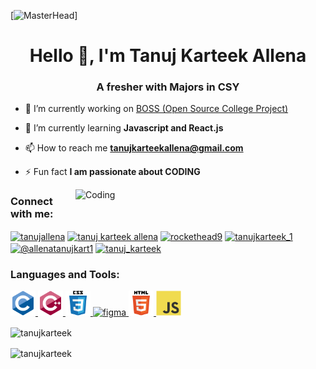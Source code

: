 [![MasterHead](https://78.media.tumblr.com/aa2ad65e21ad1c5dc386c3c7fa172db3/tumblr_old81jgcjH1veydt5o1_500.gif)]
<h1 align="center">Hello 👋, I'm Tanuj Karteek Allena</h1>
<h3 align="center">A fresher with Majors in CSY</h3>

- 🔭 I’m currently working on [BOSS (Open Source College Project)](https://www.boss-iiitk.co/)

- 🌱 I’m currently learning **Javascript and React.js**

- 📫 How to reach me **tanujkarteekallena@gmail.com**

- ⚡ Fun fact **I am passionate about CODING**
<img align="right" alt="Coding" width="400" src="https://miro.medium.com/max/1360/0*gqO3slLmGb4mUeje.gif">

<h3 align="left">Connect with me:</h3>
<p align="left">
<a href="https://twitter.com/tanujallena" target="blank"><img align="center" src="https://raw.githubusercontent.com/rahuldkjain/github-profile-readme-generator/master/src/images/icons/Social/twitter.svg" alt="tanujallena" height="30" width="40" /></a>
<a href="https://linkedin.com/in/tanuj karteek allena" target="blank"><img align="center" src="https://raw.githubusercontent.com/rahuldkjain/github-profile-readme-generator/master/src/images/icons/Social/linked-in-alt.svg" alt="tanuj karteek allena" height="30" width="40" /></a>
<a href="https://instagram.com/rockethead9" target="blank"><img align="center" src="https://raw.githubusercontent.com/rahuldkjain/github-profile-readme-generator/master/src/images/icons/Social/instagram.svg" alt="rockethead9" height="30" width="40" /></a>
<a href="https://www.codechef.com/users/tanujkarteek_1" target="blank"><img align="center" src="https://cdn.jsdelivr.net/npm/simple-icons@3.1.0/icons/codechef.svg" alt="tanujkarteek_1" height="30" width="40" /></a>
<a href="https://www.hackerrank.com/@allenatanujkart1" target="blank"><img align="center" src="https://raw.githubusercontent.com/rahuldkjain/github-profile-readme-generator/master/src/images/icons/Social/hackerrank.svg" alt="@allenatanujkart1" height="30" width="40" /></a>
<a href="https://codeforces.com/profile/tanuj_karteek" target="blank"><img align="center" src="https://raw.githubusercontent.com/rahuldkjain/github-profile-readme-generator/master/src/images/icons/Social/codeforces.svg" alt="tanuj_karteek" height="30" width="40" /></a>
</p>

<h3 align="left">Languages and Tools:</h3>
<p align="left"> <a href="https://www.cprogramming.com/" target="_blank" rel="noreferrer"> <img src="https://raw.githubusercontent.com/devicons/devicon/master/icons/c/c-original.svg" alt="c" width="40" height="40"/> </a> <a href="https://www.w3schools.com/cpp/" target="_blank" rel="noreferrer"> <img src="https://raw.githubusercontent.com/devicons/devicon/master/icons/cplusplus/cplusplus-original.svg" alt="cplusplus" width="40" height="40"/> </a> <a href="https://www.w3schools.com/css/" target="_blank" rel="noreferrer"> <img src="https://raw.githubusercontent.com/devicons/devicon/master/icons/css3/css3-original-wordmark.svg" alt="css3" width="40" height="40"/> </a> <a href="https://www.figma.com/" target="_blank" rel="noreferrer"> <img src="https://www.vectorlogo.zone/logos/figma/figma-icon.svg" alt="figma" width="40" height="40"/> </a> <a href="https://www.w3.org/html/" target="_blank" rel="noreferrer"> <img src="https://raw.githubusercontent.com/devicons/devicon/master/icons/html5/html5-original-wordmark.svg" alt="html5" width="40" height="40"/> </a> <a href="https://developer.mozilla.org/en-US/docs/Web/JavaScript" target="_blank" rel="noreferrer"> <img src="https://raw.githubusercontent.com/devicons/devicon/master/icons/javascript/javascript-original.svg" alt="javascript" width="40" height="40"/> </a> </p>

<p><img align="center" src="https://github-readme-stats.vercel.app/api/top-langs?username=tanujkarteek&show_icons=true&locale=en&layout=compact" alt="tanujkarteek" /></p>

<p><img align="center" src="https://github-readme-streak-stats.herokuapp.com/?user=tanujkarteek&" alt="tanujkarteek" /></p>

